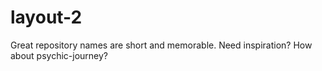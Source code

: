 # layout-2
Great repository names are short and memorable. Need inspiration? How about psychic-journey? 
